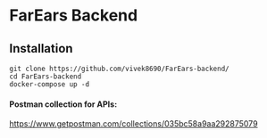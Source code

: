 # FarEars Backend

## Installation

```
git clone https://github.com/vivek8690/FarEars-backend/
cd FarEars-backend
docker-compose up -d
```

#### Postman collection for APIs:

https://www.getpostman.com/collections/035bc58a9aa292875079

